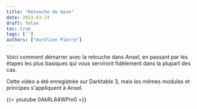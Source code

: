 ```yaml
---
title: "Retouche de base"
date: 2023-03-24
draft: false
toc: true
tags: ['']
authors: ["Aurélien Pierre"]
---
```


Voici comment démarrer avec la retouche dans Ansel, en passant par les étapes les plus basiques qui vous serviront fidèlement dans la plupart des cas.

<!-- more -->

Cette video a été enregistrée sur Darktable 3, mais les mêmes modules et principes s'appliquent à Ansel.

{{< youtube 0AkRL84WPm0 >}}
